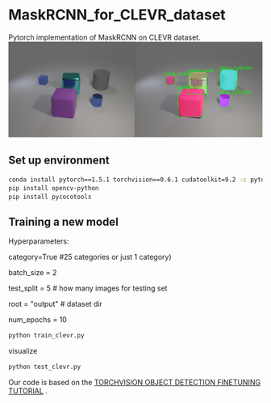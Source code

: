# MaskRCNN_for_CLEVR_dataset
Pytorch implementation of MaskRCNN on CLEVR dataset.
![alt text](maskrcnn_clevr.png)


## Set up environment



```sh
conda install pytorch==1.5.1 torchvision==0.6.1 cudatoolkit=9.2 -c pytorch
pip install opencv-python
pip install pycocotools
```

## Training a new model

Hyperparameters:

category=True #25 categories or just 1 category)

batch_size = 2

test_split = 5 # how many images for testing set

root = "output" # dataset dir

num_epochs = 10

```sh
python train_clevr.py
```

visualize

```sh
python test_clevr.py
```
Our code is based on the [TORCHVISION OBJECT DETECTION FINETUNING TUTORIAL](https://pytorch.org/tutorials/intermediate/torchvision_tutorial.html) .



